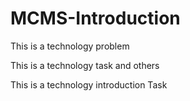 # MCMS-Introduction

This is a technology problem

This is a technology task and others

This is a technology introduction Task

